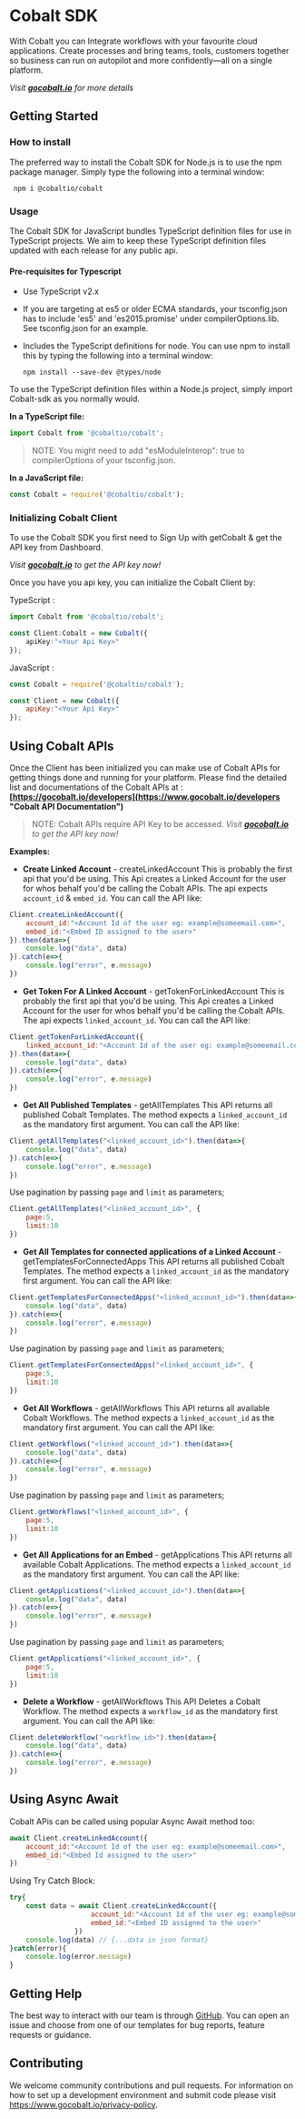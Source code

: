 # Cobalt SDK

With Cobalt you can Integrate workflows with your favourite cloud applications. Create processes and bring teams, tools, customers together so business can run on autopilot and more confidently—all on a single platform. 

_Visit **[gocobalt.io](https://www.gocobalt.io/ "Cobalt Home")** for more details_



## Getting Started

### How to install

The preferred way to install the Cobalt SDK for Node.js is to use the npm package manager. Simply type the following into a terminal window:

~~~
 npm i @cobaltio/cobalt
~~~

### Usage

The Cobalt SDK for JavaScript bundles TypeScript definition files for use in TypeScript projects. We aim to keep these TypeScript definition files updated with each release for any public api.

#### **Pre-requisites for Typescript**

* Use TypeScript v2.x
* If you are targeting at es5 or older ECMA standards, your tsconfig.json has to include 'es5' and 'es2015.promise' under compilerOptions.lib. See tsconfig.json for an example.
* Includes the TypeScript definitions for node. You can use npm to install this by typing the following into a terminal window:

    ~~~
    npm install --save-dev @types/node
    ~~~

To use the TypeScript definition files within a Node.js project, simply import Cobalt-sdk as you normally would.

**In a TypeScript file:**

```TypeScript
import Cobalt from '@cobaltio/cobalt';
```

>NOTE: You might need to add "esModuleInterop": true to compilerOptions of your tsconfig.json.


**In a JavaScript file:**
```JavaScript
const Cobalt = require('@cobaltio/cobalt');
```

### Initializing Cobalt Client
To use the Cobalt SDK you first need to Sign Up with getCobalt & get the API key from Dashboard.

_Visit **[gocobalt.io](https://www.gocobalt.io/ "Cobalt Home")** to get the API key now!_

Once you have you api key, you can initialize the Cobalt Client by:


TypeScript :
```TypeScript
import Cobalt from '@cobaltio/cobalt';

const Client:Cobalt = new Cobalt({
    apiKey:"<Your Api Key>"
});
```

JavaScript :
```JavaScript
const Cobalt = require('@cobaltio/cobalt');

const Client = new Cobalt({
    apiKey:"<Your Api Key>"
});
```

## Using Cobalt APIs

Once the Client has been initialized you can make use of Cobalt APIs for getting things done and running for your platform. Please find the detailed list and documentations of the Cobalt APIs at : **[https://gocobalt.io/developers](https://www.gocobalt.io/developers "Cobalt API Documentation")**

>NOTE: Cobalt APIs require API Key to be accessed. _Visit **[gocobalt.io](https://www.gocobalt.io "Cobalt Home")** to get the API key now!_


**Examples:**

* **Create Linked Account** - createLinkedAccount
This is probably the first api that you'd be using. This Api creates a Linked Account for the user for whos behalf you'd be calling the Cobalt APIs. The api expects ```account_id``` & ```embed_id```. You can call the API like: 

```JavaScript
Client.createLinkedAccount({
    account_id:"<Account Id of the user eg: example@someemail.com>",
    embed_id:"<Embed ID assigned to the user>"
}).then(data=>{
    console.log("data", data)
}).catch(e=>{
    console.log("error", e.message)
})
```

* **Get Token For A Linked Account** - getTokenForLinkedAccount
This is probably the first api that you'd be using. This Api creates a Linked Account for the user for whos behalf you'd be calling the Cobalt APIs. The api expects ```linked_account_id```. You can call the API like: 

```JavaScript
Client.getTokenForLinkedAccount({
    linked_account_id:"<Account Id of the user eg: example@someemail.com>"
}).then(data=>{
    console.log("data", data)
}).catch(e=>{
    console.log("error", e.message)
})
```

* **Get All Published Templates** - getAllTemplates
This API returns all published Cobalt Templates. The method expects a ```linked_account_id``` as the mandatory first argument. You can call the API like: 
```JavaScript
Client.getAllTemplates("<linked_account_id>").then(data=>{
    console.log("data", data)
}).catch(e=>{
    console.log("error", e.message)
})
```
Use pagination by passing ```page``` and ```limit``` as parameters;
```JavaScript
Client.getAllTemplates("<linked_account_id>", {
    page:5,
    limit:10
})
```

* **Get All Templates for connected applications of a Linked Account** - getTemplatesForConnectedApps
This API returns all published Cobalt Templates. The method expects a ```linked_account_id``` as the mandatory first argument. You can call the API like: 
```JavaScript
Client.getTemplatesForConnectedApps("<linked_account_id>").then(data=>{
    console.log("data", data)
}).catch(e=>{
    console.log("error", e.message)
})
```
Use pagination by passing ```page``` and ```limit``` as parameters;
```JavaScript
Client.getTemplatesForConnectedApps("<linked_account_id>", {
    page:5,
    limit:10
})
```


* **Get All Workflows** - getAllWorkflows
This API returns all available Cobalt Workflows. The method expects a ```linked_account_id``` as the mandatory first argument. You can call the API like: 
```JavaScript
Client.getWorkflows("<linked_account_id>").then(data=>{
    console.log("data", data)
}).catch(e=>{
    console.log("error", e.message)
})
```
Use pagination by passing ```page``` and ```limit``` as parameters;
```JavaScript
Client.getWorkflows("<linked_account_id>", {
    page:5,
    limit:10
})
```

* **Get All Applications for an Embed** - getApplications
This API returns all available Cobalt Applications. The method expects a ```linked_account_id``` as the mandatory first argument. You can call the API like: 
```JavaScript
Client.getApplications("<linked_account_id>").then(data=>{
    console.log("data", data)
}).catch(e=>{
    console.log("error", e.message)
})
```
Use pagination by passing ```page``` and ```limit``` as parameters;
```JavaScript
Client.getApplications("<linked_account_id>", {
    page:5,
    limit:10
})
```

* **Delete a Workflow** - getAllWorkflows
This API Deletes a Cobalt Workflow. The method expects a ```workflow_id``` as the mandatory first argument. You can call the API like: 
```JavaScript
Client.deleteWorkflow("<workflow_id>").then(data=>{
    console.log("data", data)
}).catch(e=>{
    console.log("error", e.message)
})
```


## Using Async Await 

Cobalt APis can be called using popular Async Await method too:

```JavaScript
await Client.createLinkedAccount({
    account_id:"<Account Id of the user eg: example@someemail.com>",
    embed_id:"<Embed Id assigned to the user>"
})
```

Using Try Catch Block: 

```JavaScript
try{
    const data = await Client.createLinkedAccount({
                    account_id:"<Account Id of the user eg: example@someemail.com>",
                    embed_id:"<Embed ID assigned to the user>"
                })
    console.log(data) // {...data in json format}
}catch(error){
    console.log(error.message)
}
```

## Getting Help

The best way to interact with our team is through [GitHub](https://github.com/Breakout-Embed/cobalt-sdk "Cobalt SDK GitHub"). You can open an issue and choose from one of our templates for bug reports, feature requests or guidance.

## Contributing

We welcome community contributions and pull requests. For information on how to set up a development environment and submit code please visit https://www.gocobalt.io/privacy-policy.
